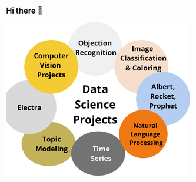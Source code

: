 ## Hi there 👋
<img src="https://github.com/Baybordi/Baybordi/blob/main/Featured-Images-8.png?raw=true" alt="Banner Image" width="500"/>





<!--
**Baybordi/Baybordi** is a ✨ _special_ ✨ repository because its `README.md` (this file) appears on your GitHub profile.

Here are some ideas to get you started:

- 🔭 I’m currently working on ...
- 🌱 I’m currently learning ...
- 👯 I’m looking to collaborate on ...
- 🤔 I’m looking for help with ...
- 💬 Ask me about ...
- 📫 How to reach me: ...
- 😄 Pronouns: ...
- ⚡ Fun fact: ...
-->

